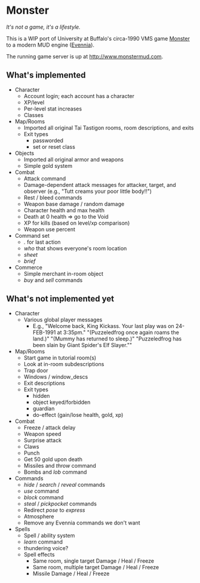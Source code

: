# Monster

*It's not a game, it's a lifestyle.*

This is a WIP port of University at Buffalo's circa-1990 VMS game [Monster](http://www.skrenta.com/monster/) to a modern MUD engine ([Evennia](https://github.com/evennia/evennia)).

The running game server is up at http://www.monstermud.com.

## What's implemented

* Character
  * Account login; each account has a character
  * XP/level
  * Per-level stat increases 
  * Classes 
* Map/Rooms
  * Imported all original Tai Tastigon rooms, room descriptions, and exits
  * Exit types
    * passworded
    * set or reset class
* Objects
  * Imported all original armor and weapons
  * Simple gold system
* Combat
  * Attack command
  * Damage-dependent attack messages for attacker, target, and observer (e.g., "Tutt creams your poor little body!!")
  * Rest / bleed commands
  * Weapon base damage / random damage
  * Character health and max health
  * Death at 0 health => go to the Void
  * XP for kills (based on level/xp comparison)
  * Weapon use percent  
* Command set
  * *.* for last action
  * *who* that shows everyone's room location
  * *sheet*
  * *brief*
* Commerce
  * Simple merchant in-room object
  * *buy* and *sell* commands


## What's not implemented yet

* Character
  * Various global player messages
    * E.g., "Welcome back, King Kickass.  Your last play was on 24-FEB-1991 at 3:35pm." "(Puzzeledfrog once again roams the land.)" "(Mummy has returned to sleep.)" "Puzzeledfrog has been slain by Giant Spider's Elf Slayer.""
* Map/Rooms
  * Start game in tutorial room(s)
  * Look at in-room subdescriptions
  * Trap door
  * Windows / window_descs
  * Exit descriptions
  * Exit types
    * hidden
    * object keyed/forbidden
    * guardian
    * do-effect (gain/lose health, gold, xp)
* Combat
  * Freeze / attack delay
  * Weapon speed
  * Surprise attack
  * Claws
  * Punch
  * Get 50 gold upon death
  * Missiles and *throw* command
  * Bombs and *lob* command
* Commands
  * *hide* / *search* / *reveal* commands
  * *use* command
  * *block* command
  * *steal* / *pickpocket* commands
  * Redirect *pose* to *express*
  * Atmosphere
  * Remove any Evennia commands we don't want
* Spells
  * Spell / ability system
  * *learn* command
  * thundering voice?
  * Spell effects
    * Same room, single target Damage / Heal / Freeze
    * Same room, multiple target Damage / Heal / Freeze
    * Missile Damage / Heal / Freeze
